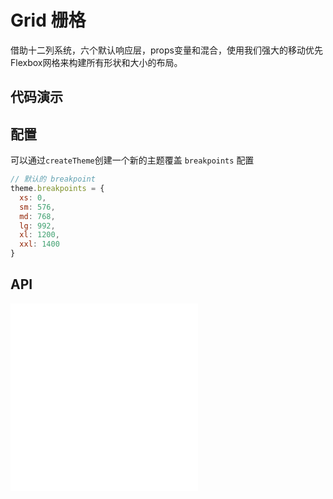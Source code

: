 # Grid 栅格

借助十二列系统，六个默认响应层，props变量和混合，使用我们强大的移动优先Flexbox网格来构建所有形状和大小的布局。


## 代码演示


<code src="../../packages/wonder-ui/src/Row/demo/demo1.tsx"></code>

<code src="../../packages/wonder-ui/src/Row/demo/demo2.tsx"></code>

<code src="../../packages/wonder-ui/src/Row/demo/demo3.tsx"></code>

## 配置

可以通过`createTheme`创建一个新的主题覆盖 `breakpoints` 配置

```js | pure
// 默认的 breakpoint
theme.breakpoints = {
  xs: 0,
  sm: 576,
  md: 768,
  lg: 992,
  xl: 1200,
  xxl: 1400
}
```

## API

<embed src="../../packages/wonder-ui/src/Row/index.md"></embed>
<embed src="../../packages/wonder-ui/src/Col/index.md"></embed>
